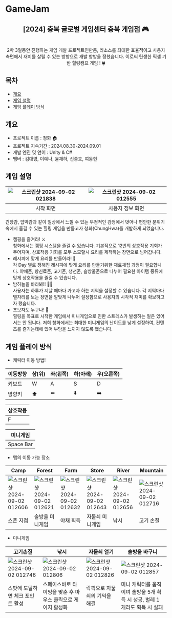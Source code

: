 # GameJam
<div align="center">
<h2>[2024] 충북 글로벌 게임센터 충북 게임잼 🎮</h2>
<br> 2박 3일동안 진행하는 게임 개발 프로젝트인만큼, 리소스를 최대한 효율적이고 사용자 측면에서 재미를 살릴 수 있는 방향으로 개발 향방을 정했습니다. 이로써 탄생한 픽셀 기반 힐링캠프 게임 ! 🍀
</div>

## 목차
  - [개요](#개요) 
  - [게임 설명](#게임-설명)
  - [게임 플레이 방식](#게임-플레이-방식)

## 개요
- 프로젝트 이름 : 청화 🏠
- 프로젝트 지속기간 : 2024.08.30-2024.09.01
- 개발 엔진 및 언어 : Unity & C#
- 멤버 : 김대영, 이예나, 윤재하, 신종호, 여동현                                                                                                                                                                                                                                                                       

## 게임 설명
|![스크린샷 2024-09-02 021838](https://github.com/user-attachments/assets/444ea9dd-5c5b-47f0-9fe3-2f21badfe3f9)|![스크린샷 2024-09-02 012555](https://github.com/user-attachments/assets/54aa6382-45ce-420b-a274-bb24a10ac184)|
|:---:|:---:|
|시작 화면|사용자 정보 화면|

긴장감, 압박감과 같이 일상에서 느낄 수 있는 부정적인 감정에서 벗어나 편안한 분위기 속에서 즐길 수 있는 힐링 게임을 만들고자 청화(ChungHwa)를 개발하게 되었습니다.<br>
- 캠핑을 즐겨라! ⚔️<br>
청화에서는 캠핑 시스템을 즐길 수 있습니다. 기본적으로 12번의 상호작용 기회가 주어지며, 상호작용 기회를 모두 소모할시 요리를 제작하는 장면으로 넘어갑니다.
- 레시피에 맞게 요리를 만들어라! 🎯<br>
각 Day 별로 정해진 레시피에 맞게 요리를 만들기위한 재료채집 과정이 필요합니다. 야채존, 향신료존, 고기존, 생선존, 솔방울존으로 나누어 필요한 아이템 종류에 맞게 상호작용을 즐길 수 있습니다. 
- 밤하늘을 바라봐!! 🏄🏻<br>
사용자는 하루가 지날 때마다 가고자 하는 지역을 설정할 수 있습니다. 각 지역마다 별자리를 보는 장면을 알맞게 나누어 설정함으로 사용자의 시각적 재미를 확보하고자 했습니다.
- 초보자도 누구나! 👶<br>
힐링을 목표로 시작한 게임에서 미니게임으로 인한 스트레스가 발생하는 일은 있어서는 안 됩니다. 저희 청화에서는 최대한 미니게임의 난이도를 낮게 설정하여, 컨텐츠를 즐기는데에 있어 부담을 느끼지 않도록 했습니다.

## 게임 플레이 방식
- 캐릭터 이동 방법!

|이동방향|상(위)|좌(왼쪽)|하(아래)|우(오른쪽)|
|---|---|---|---|---|
|키보드|W|A|S|D|
|방향키|⬆️|⬅️|⬇️|➡️|

|상호작용|
|---|
|F|

|미니게임|
|---|
|Space Bar|


- 맵의 이동 가능 장소

  
|Camp|Forest|Farm|Store|River|Mountain|
|---|---|---|---|---|---|
|![스크린샷 2024-09-02 012606](https://github.com/user-attachments/assets/948e9c76-be35-4a82-aa7f-76dcfbccf8a8)|![스크린샷 2024-09-02 012621](https://github.com/user-attachments/assets/b255445b-362e-4523-8296-c5c4b3f364ac)|![스크린샷 2024-09-02 012632](https://github.com/user-attachments/assets/677e6e40-fbac-4307-a9ab-77aa5c77dd1b)|![스크린샷 2024-09-02 012643](https://github.com/user-attachments/assets/dcb3375f-042c-425a-ba39-1b810fbb9a6c)|![스크린샷 2024-09-02 012656](https://github.com/user-attachments/assets/4927da53-ce92-4586-b6c6-67072e6f2bb2)|![스크린샷 2024-09-02 012716](https://github.com/user-attachments/assets/ee38e0ce-11e1-493f-b701-fcac3a25962e)|
|스폰 지점|솔방울 미니게임|야채 획득|자물쇠 미니게임|낚시|고기 손질|

- 미니게임


|고기손질|낚시|자물쇠 열기|솔방울 바구니|
|---|---|---|---|
|![스크린샷 2024-09-02 012746](https://github.com/user-attachments/assets/51af89df-71b5-4b36-a85f-1af169d593fc)|![스크린샷 2024-09-02 012806](https://github.com/user-attachments/assets/8435cba9-3478-4746-bb74-c0464b0f11aa)|![스크린샷 2024-09-02 012826](https://github.com/user-attachments/assets/c4cf6592-7e10-4d44-bbd6-2e4fa5761916)|![스크린샷 2024-09-02 012857](https://github.com/user-attachments/assets/cb99c74d-596d-4691-a862-5b89b56319f4)|
|스팟에 도달하면 체크 포인트 활성|스페이스바로 타이밍을 맞춘 후 마우스 클릭으로 게이지 활성화|락픽으로 자물쇠의 기믹을 해결|미니 캐릭터를 움직이며 솔방울 5개 획득 시 성공, 벌레 1개라도 획득 시 실패|

